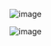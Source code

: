 ![image](https://github.com/user-attachments/assets/7c3f8be8-bb53-4ca6-8b32-7f4385891453)

![image](https://github.com/user-attachments/assets/4f256476-d1e7-407f-936a-5042ee03030c)








